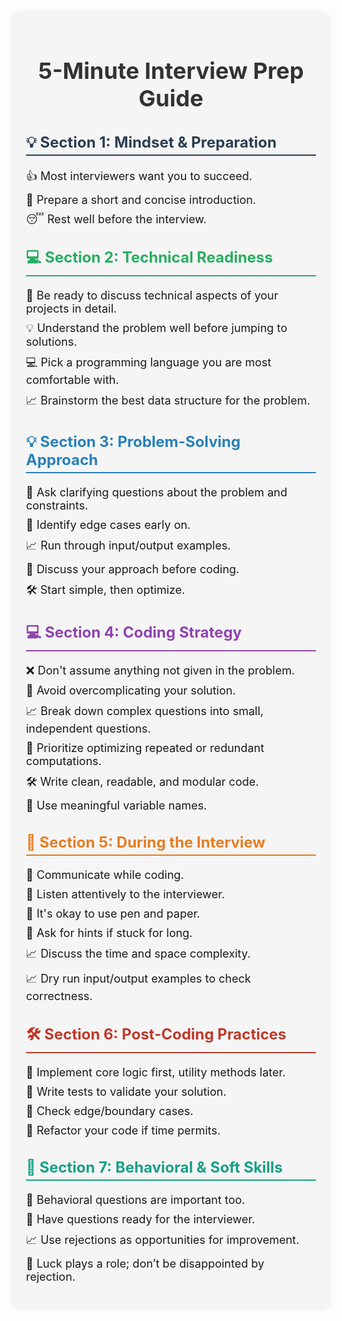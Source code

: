 <div style="max-width: 800px; margin: 0 auto; padding: 20px; background-color: #f5f5f5; border-radius: 10px; box-shadow: 0 0 10px rgba(0, 0, 0, 0.1);">
  <h1 style="text-align: center; font-size: 36px; font-weight: bold; color: #333; margin-bottom: 30px;">5-Minute Interview Prep Guide</h1>
  
  <div style="margin-bottom: 20px;">
    <h2 style="font-size: 24px; color: #2c3e50; border-bottom: 2px solid #2c3e50; padding-bottom: 5px;">&#128161; Section 1: Mindset & Preparation</h2>
    <ul style="list-style-type: none; padding: 0;">
      <li style="font-size: 18px; margin-bottom: 10px;">&#128077; Most interviewers want you to succeed.</li>
      <li style="font-size: 18px; margin-bottom: 10px;">&#128221; Prepare a short and concise introduction.</li>
      <li style="font-size: 18px; margin-bottom: 10px;">&#128564; Rest well before the interview.</li>
    </ul>
  </div>
  
  <div style="margin-bottom: 20px;">
    <h2 style="font-size: 24px; color: #27ae60; border-bottom: 2px solid #27ae60; padding-bottom: 5px;">&#128187; Section 2: Technical Readiness</h2>
    <ul style="list-style-type: none; padding: 0;">
      <li style="font-size: 18px; margin-bottom: 10px;">&#128295; Be ready to discuss technical aspects of your projects in detail.</li>
      <li style="font-size: 18px; margin-bottom: 10px;">&#128161; Understand the problem well before jumping to solutions.</li>
      <li style="font-size: 18px; margin-bottom: 10px;">&#128187; Pick a programming language you are most comfortable with.</li>
      <li style="font-size: 18px; margin-bottom: 10px;">&#128200; Brainstorm the best data structure for the problem.</li>
    </ul>
  </div>
  
  <div style="margin-bottom: 20px;">
    <h2 style="font-size: 24px; color: #2980b9; border-bottom: 2px solid #2980b9; padding-bottom: 5px;">&#128161; Section 3: Problem-Solving Approach</h2>
    <ul style="list-style-type: none; padding: 0;">
      <li style="font-size: 18px; margin-bottom: 10px;">&#128172; Ask clarifying questions about the problem and constraints.</li>
      <li style="font-size: 18px; margin-bottom: 10px;">&#128204; Identify edge cases early on.</li>
      <li style="font-size: 18px; margin-bottom: 10px;">&#128200; Run through input/output examples.</li>
      <li style="font-size: 18px; margin-bottom: 10px;">&#128221; Discuss your approach before coding.</li>
      <li style="font-size: 18px; margin-bottom: 10px;">&#128736; Start simple, then optimize.</li>
    </ul>
  </div>
  
  <div style="margin-bottom: 20px;">
    <h2 style="font-size: 24px; color: #8e44ad; border-bottom: 2px solid #8e44ad; padding-bottom: 5px;">&#128187; Section 4: Coding Strategy</h2>
    <ul style="list-style-type: none; padding: 0;">
      <li style="font-size: 18px; margin-bottom: 10px;">&#10060; Don't assume anything not given in the problem.</li>
      <li style="font-size: 18px; margin-bottom: 10px;">&#128683; Avoid overcomplicating your solution.</li>
      <li style="font-size: 18px; margin-bottom: 10px;">&#128200; Break down complex questions into small, independent questions.</li>
      <li style="font-size: 18px; margin-bottom: 10px;">&#128295; Prioritize optimizing repeated or redundant computations.</li>
      <li style="font-size: 18px; margin-bottom: 10px;">&#128736; Write clean, readable, and modular code.</li>
      <li style="font-size: 18px; margin-bottom: 10px;">&#128221; Use meaningful variable names.</li>
    </ul>
  </div>
  
  <div style="margin-bottom: 20px;">
    <h2 style="font-size: 24px; color: #e67e22; border-bottom: 2px solid #e67e22; padding-bottom: 5px;">&#128172; Section 5: During the Interview</h2>
    <ul style="list-style-type: none; padding: 0;">
      <li style="font-size: 18px; margin-bottom: 10px;">&#128172; Communicate while coding.</li>
      <li style="font-size: 18px; margin-bottom: 10px;">&#128064; Listen attentively to the interviewer.</li>
      <li style="font-size: 18px; margin-bottom: 10px;">&#128221; It's okay to use pen and paper.</li>
      <li style="font-size: 18px; margin-bottom: 10px;">&#128172; Ask for hints if stuck for long.</li>
      <li style="font-size: 18px; margin-bottom: 10px;">&#128200; Discuss the time and space complexity.</li>
      <li style="font-size: 18px; margin-bottom: 10px;">&#128200; Dry run input/output examples to check correctness.</li>
    </ul>
  </div>
  
  <div style="margin-bottom: 20px;">
    <h2 style="font-size: 24px; color: #c0392b; border-bottom: 2px solid #c0392b; padding-bottom: 5px;">&#128736; Section 6: Post-Coding Practices</h2>
    <ul style="list-style-type: none; padding: 0;">
      <li style="font-size: 18px; margin-bottom: 10px;">&#128295; Implement core logic first, utility methods later.</li>
      <li style="font-size: 18px; margin-bottom: 10px;">&#128221; Write tests to validate your solution.</li>
      <li style="font-size: 18px; margin-bottom: 10px;">&#128204; Check edge/boundary cases.</li>
      <li style="font-size: 18px; margin-bottom: 10px;">&#128295; Refactor your code if time permits.</li>
    </ul>
  </div>
  
  <div style="margin-bottom: 20px;">
    <h2 style="font-size: 24px; color: #16a085; border-bottom: 2px solid #16a085; padding-bottom: 5px;">&#128172; Section 7: Behavioral & Soft Skills</h2>
    <ul style="list-style-type: none; padding: 0;">
      <li style="font-size: 18px; margin-bottom: 10px;">&#128172; Behavioral questions are important too.</li>
      <li style="font-size: 18px; margin-bottom: 10px;">&#128221; Have questions ready for the interviewer.</li>
      <li style="font-size: 18px; margin-bottom: 10px;">&#128200; Use rejections as opportunities for improvement.</li>
      <li style="font-size: 18px; margin-bottom: 10px;">&#128172; Luck plays a role; don’t be disappointed by rejection.</li>
    </ul>
  </div>
</div>
